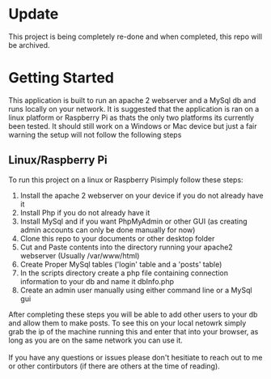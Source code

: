 # Update
This project is being completely re-done and when completed, this repo will be archived.

# Getting Started
This application is built to run an apache 2 webserver and a MySql db and runs locally on your network. It is suggested that the application is ran on a linux platform or Raspberry Pi as thats the only two platforms its currently been tested. It should still work on a Windows or Mac device but just a fair warning the setup will not follow the following steps

## Linux/Raspberry Pi

To run this project on a linux or Raspberry Pisimply follow these steps:
<ol>
  <li>Install the apache 2 webserver on your device if you do not already have it</li> 
  <li>Install Php if you do not already have it</li>
  <li>Install MySql and if you want PhpMyAdmin or other GUI (as creating admin accounts can only be done manually for now)</li>
  <li>Clone this repo to your documents or other desktop folder</li>
  <li>Cut and Paste contents into the directory running your apache2 webserver (Usually /var/www/html)</li>
  <li>Create Proper MySql tables ('login' table and a 'posts' table)</li>
  <li>In the scripts directory create a php file containing connection information to your db and name it dbInfo.php</li>
  <li>Create an admin user manually using either command line or a MySql gui</li>
</ol>
After completing these steps you will be able to add other users to your db and allow them to make posts. To see this on your local netowrk simply grab the ip of the machine running this and enter that into your browser, as long as you are on the same network you can use it.
<br><br>
If you have any questions or issues please don't hesitiate to reach out to me or other contirbutors (if there are others at the time of reading).
